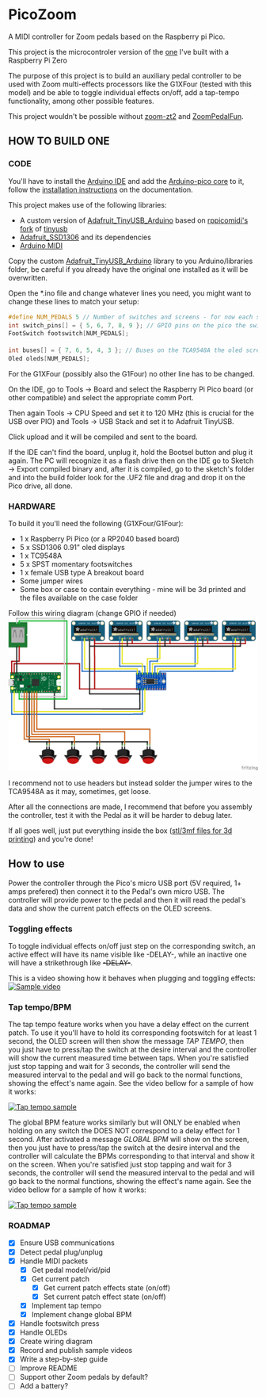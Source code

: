 # PicoZoom
A MIDI controller for Zoom pedals based on the Raspberry pi Pico.
 
This project is the microcontroler version of the [one](https://github.com/Colatino/ZeroPedal) I've built with a Raspberry Pi Zero

The purpose of this project is to build an auxiliary pedal controller to be used with Zoom multi-effects processors like the G1XFour (tested with this model) and be able to toggle individual effects on/off, add a tap-tempo functionality, among other possible features.

This project wouldn't be possible without [zoom-zt2](https://github.com/mungewell/zoom-zt2) and [ZoomPedalFun](https://github.com/shooking/ZoomPedalFun).

## HOW TO BUILD ONE

### CODE
You'll have to install the [Arduino IDE](https://www.arduino.cc/en/software) and add the [Arduino-pico core](https://github.com/earlephilhower/arduino-pico) to it, follow the [installation instructions](https://arduino-pico.readthedocs.io/en/latest/install.html) on the documentation.

This project makes use of the following libraries:
- A custom version of [Adafruit_TinyUSB_Arduino](https://github.com/adafruit/Adafruit_TinyUSB_Arduino) based on [rppicomidi's fork](https://github.com/rppicomidi/tinyusb/tree/pio-midihost) of [tinyusb](https://github.com/hathach/tinyusb)
- [Adafruit_SSD1306](https://github.com/adafruit/Adafruit_SSD1306) and its dependencies
- [Arduino MIDI](https://github.com/FortySevenEffects/arduino_midi_library)

Copy the custom [Adafruit_TinyUSB_Arduino](https://github.com/Colatino/PicoZoom/tree/main/lib/Adafruit_TinyUSB_Library) library to you Arduino/libraries folder, be careful if you already have the original one installed as it will be overwritten.

Open the *.ino file and change whatever lines you need, you might want to change these lines to match your setup:
```cpp
#define NUM_PEDALS 5 // Number of switches and screens - for now each switch has to be linked to an oled screen
int switch_pins[] = { 5, 6, 7, 8, 9 }; // GPIO pins on the pico the switches are attached to 
FootSwitch footswitch[NUM_PEDALS];

int buses[] = { 7, 6, 5, 4, 3 }; // Buses on the TCA9548A the oled screens are attached to
Oled oleds[NUM_PEDALS];
```

For the G1XFour (possibly also the G1Four) no other line has to be changed.

On the IDE, go to Tools -> Board and select the Raspberry Pi Pico board (or other compatible) and select the appropriate comm Port. 

Then again Tools -> CPU Speed and set it to 120 MHz (this is crucial for the USB over PIO) and Tools -> USB Stack and set it to Adafruit TinyUSB.

Click upload and it will be compiled and sent to the board. 

If the IDE can't find the board, unplug it, hold the Bootsel button and plug it again. The PC will recognize it as a flash drive then on the IDE go to Sketch -> Export compiled binary and, after it is compiled, go to the sketch's folder and into the build folder look for the .UF2 file and drag and drop it on the Pico drive, all done.

### HARDWARE

To build it you'll need the following (G1XFour/G1Four):
- 1 x Raspberry Pi Pico (or a RP2040 based board)
- 5 x SSD1306 0.91" oled displays
- 1 x TC9548A
- 5 x SPST momentary footswitches
- 1 x female USB type A breakout board
- Some jumper wires
- Some box or case to contain everything - mine will be 3d printed and the files available on the case folder

Follow this wiring diagram (change GPIO if needed)
![image](https://github.com/Colatino/PicoZoom/blob/main/Fritzing/wiring.png)

I recommend not to use headers but instead solder the jumper wires to the TCA9548A as it may, sometimes, get loose.

After all the connections are made, I recommend that before you assembly the controller, test it with the Pedal as it will be harder to debug later.

If all goes well, just put everything inside the box ([stl/3mf files for 3d printing](https://github.com/Colatino/PicoZoom/tree/main/Case)) and you're done!

## How to use

Power the controller through the Pico's micro USB port (5V required, 1+ amps prefered) then connect it to the Pedal's own micro USB. The controller will provide power to the pedal and then it will read the pedal's data and show the current patch effects on the OLED screens. 

### Toggling effects

To toggle individual effects on/off just step on the corresponding switch, an active effect will have its name visible like -DELAY-, while an inactive one will have a strikethrough like ~~-DELAY-~~.

This is a video showing how it behaves when plugging and toggling effects:
[![Sample video](https://img.youtube.com/vi/8XPy8AvLA0o/maxresdefault.jpg)](https://www.youtube.com/watch?v=8XPy8AvLA0o)

### Tap tempo/BPM

The tap tempo feature works when you have a delay effect on the current patch. 
To use it you'll have to hold its corresponding footswitch for at least 1 second, the OLED screen will then show the message *TAP TEMPO*, then you just have to press/tap the switch at the desire interval and the controller will show the current measured time between taps. When you're satisfied just stop tapping and wait for 3 seconds, the controller will send the measured interval to the pedal and will go back to the normal functions, showing the effect's name again. See the video bellow for a sample of how it works:

[![Tap tempo sample](https://img.youtube.com/vi/NjomxG56lNE/maxresdefault.jpg)](https://youtu.be/NjomxG56lNE)


The global BPM feature works similarly but will ONLY be enabled when holding on any switch the DOES NOT correspond to a delay effect for 1 second. After activated a message *GLOBAL BPM* will show on the screen, then you just have to press/tap the switch at the desire interval and the controller will calculate the BPMs corresponding to that interval and show it on the screen. When you're satisfied just stop tapping and wait for 3 seconds, the controller will send the measured interval to the pedal and will go back to the normal functions, showing the effect's name again. See the video bellow for a sample of how it works:

[![Tap tempo sample](https://img.youtube.com/vi/VsWXhOvHJVc/maxresdefault.jpg)](https://youtu.be/VsWXhOvHJVc)

### ROADMAP
- [x] Ensure USB communications
- [x] Detect pedal plug/unplug
- [x] Handle MIDI packets
  - [x] Get pedal model/vid/pid
  - [x] Get current patch
    - [x] Get current patch effects state (on/off)
    - [x] Set current patch effect state (on/off)    
  - [x] Implement tap tempo
  - [x] Implement change global BPM
- [x] Handle footswitch press
- [x] Handle OLEDs
- [x] Create wiring diagram
- [x] Record and publish sample videos
- [x] Write a step-by-step guide
- [ ] Improve README
- [ ] Support other Zoom pedals by default?
- [ ] Add a battery?
